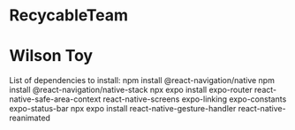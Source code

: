 # RecycableTeam
# Wilson Toy

List of dependencies to install:
npm install @react-navigation/native
npm install @react-navigation/native-stack
npx expo install expo-router react-native-safe-area-context react-native-screens expo-linking expo-constants expo-status-bar
npx expo install react-native-gesture-handler react-native-reanimated